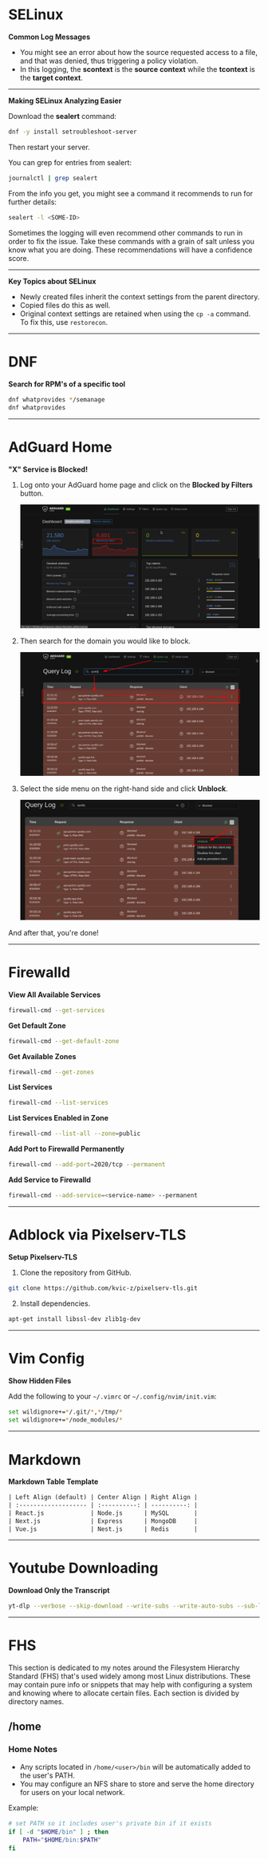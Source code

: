 
# SELinux

**Common Log Messages**

- You might see an error about how the source requested access to a file, and that was denied, thus triggering a policy violation.
- In this logging, the **scontext** is the **source context** while the **tcontext** is the **target context**.

---

**Making SELinux Analyzing Easier**

Download the **sealert** command:

```bash
dnf -y install setroubleshoot-server
```

Then restart your server.

You can grep for entries from sealert:

```bash
journalctl | grep sealert
```

From the info you get, you might see a command it recommends to run for further details:

```bash
sealert -l <SOME-ID>
```

Sometimes the logging will even recommend other commands to run in order to fix the issue. Take these commands with a grain of salt unless you know what you are doing. These recommendations will have a confidence score.

---

**Key Topics about SELinux**

- Newly created files inherit the context settings from the parent directory.
- Copied files do this as well.
- Original context settings are retained when using the `cp -a` command. To fix this, use `restorecon`.

---

# DNF

**Search for RPM's of a specific tool**

```bash
dnf whatprovides */semanage
dnf whatprovides
```

---

# AdGuard Home

**"X" Service is Blocked!**

1. Log onto your AdGuard home page and click on the **Blocked by Filters** button.

   ![clickblock](images/clickblock.png)

2. Then search for the domain you would like to block.

   ![querydomain.png](images/querydomain.png)

3. Select the side menu on the right-hand side and click **Unblock**.

   ![unblockurl.png](images/unblockurl.png)

And after that, you're done!

---

# Firewalld

**View All Available Services**

```bash
firewall-cmd --get-services
```

**Get Default Zone**

```bash
firewall-cmd --get-default-zone
```

**Get Available Zones**

```bash
firewall-cmd --get-zones
```

**List Services**

```bash
firewall-cmd --list-services
```

**List Services Enabled in Zone**

```bash
firewall-cmd --list-all --zone=public
```

**Add Port to Firewalld Permanently**

```bash
firewall-cmd --add-port=2020/tcp --permanent
```

**Add Service to Firewalld**

```bash
firewall-cmd --add-service=<service-name> --permanent
```

---

# Adblock via Pixelserv-TLS

**Setup Pixelserv-TLS**

1. Clone the repository from GitHub.

```bash
git clone https://github.com/kvic-z/pixelserv-tls.git
```

2. Install dependencies.

```bash
apt-get install libssl-dev zlib1g-dev
```

---

# Vim Config

**Show Hidden Files**

Add the following to your `~/.vimrc` or `~/.config/nvim/init.vim`:

```bash
set wildignore+=*/.git/*,*/tmp/*
set wildignore+=*/node_modules/*
```

---

# Markdown

**Markdown Table Template**

```
| Left Align (default) | Center Align | Right Align |
| :------------------- | :----------: | ----------: |
| React.js             | Node.js      | MySQL       |
| Next.js              | Express      | MongoDB     |
| Vue.js               | Nest.js      | Redis       |
```

---

# Youtube Downloading

**Download Only the Transcript**

```bash
yt-dlp --verbose --skip-download --write-subs --write-auto-subs --sub-lang en --sub-format ttml --convert-subs srt --output "transcript.%(ext)s" <PUT-URL-HERE> && sed -i '' -e '/^[0-9][0-9]:[0-9][0-9]:[0-9][0-9].[0-9][0-9][0-9] --> [0-9][0-9]:[0-9][0-9]:[0-9][0-9].[0-9][0-9][0-9]$/d' -e '/^[[:digit:]]{1,3}$/d' -e 's/<[^>]*>//g' ./transcript.en.srt && sed -e 's/<[^>]*>//g' -e '/^[[:space:]]*$/d' transcript.en.srt > output.txt && rm transcript.en.srt
```

---

# FHS

This section is dedicated to my notes around the Filesystem Hierarchy Standard (FHS) that's used widely among most Linux distributions. These may contain pure info or snippets that may help with configuring a system and knowing where to allocate certain files. Each section is divided by directory names.

## /home

### Home Notes

- Any scripts located in `/home/<user>/bin` will be automatically added to the user's PATH.
- You may configure an NFS share to store and serve the home directory for users on your local network.

Example:

```bash
# set PATH so it includes user's private bin if it exists
if [ -d "$HOME/bin" ] ; then
    PATH="$HOME/bin:$PATH"
fi
```
